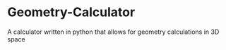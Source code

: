 # Geometry-Calculator
A calculator written in python that allows for geometry calculations in 3D space
